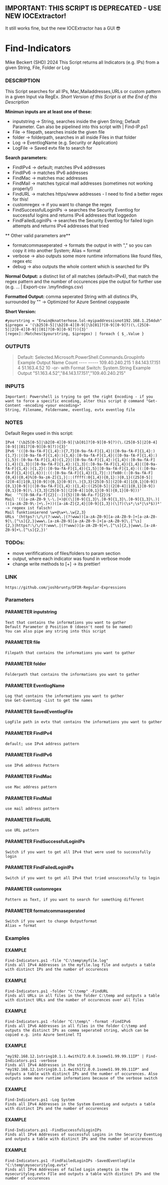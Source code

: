 ## IMPORTANT: THIS SCRIPT IS DEPRECATED - USE NEW IOCExtractor!
It still works fine, but the new IOCExtractor has a GUI 😎

# Find-Indicators
Mike Beckert (SHD) 2024
This Script returns all Indicators (e.g. IPs) from a given String, File, Folder or Log
### DESCRIPTION
This Script searches for all IPs, Mac,Mailaddresses,URLs or custom pattern in a given Input via RegEx.
*Short Version of this Script is at the End of this Description*

**Minimun inputs are at least one of these:**
- inputstring -> String, searches inside the given String; Default Parameter. Can also be pipelined into this script with <string> | Find-IP.ps1
- File        -> filepath, searches inside the given file
- folder      -> folderpath, searches in all inside Files in that folder
- Log         -> EventlogName (e.g. Security or Application)
- LogFile     -> Saved evtx file to search for

**Search parameters:**
- FindIPv4 -> default; matches IPv4 addresses
- FindIPv6 -> matches IPv6 addresses
- FindMac  -> matches mac addresses
- FindMail -> matches typical mail addresses (sometimes not working properly!)
- FindURL  -> matches https/www addresses - I need to find a better regex for this!
- customregex -> if you want to change the regex 
- FindSuccessfulLoginIPs -> searches the Security Eventlog for successful logins and returns IPv4 addresses that loggedon
- FindFailedLoginIPs     -> searches the Security Eventlog for failed login attempts and returns IPv4 addresses that tried
    
** Other valid parameters are**
- formatcommaseperated -> formats the output in with "," so you can copy it into another System; Alias = format
- verbose -> also outputs some more runtime informations like found files, regex etc
- debug -> also outputs the whole content which is searched for IPs

**Normal Output:**
a distinct list of all matches (default=IPv4), that match the regex pattern and the number of occurences
pipe the output for further use (e.g. ... | Export-csv .\myfindings.csv)

**Formatted Output:**
comma seperated String with all distincs IPs, surrounded by "" -> Optimized for Azure Sentinel copypaste

**Short Version:**
```
#yourstring = "Erwin@knatterhose.lol-myipaddressisnot192.168.1.254duh"
$ipregex = '(\b25[0-5]|\b2[0-4][0-9]|\b[01]?[0-9][0-9]?)(\.(25[0-5]|2[0-4][0-9]|[01]?[0-9][0-9]?)){3}'
[regex]::Matches($yourstring, $ipregex) | foreach { $_.Value }
```

### OUTPUTS
>Default: Selected.Microsoft.PowerShell.Commands.GroupInfo
    Example Output
    Name           Count
    ----           -----
    109.40.240.215     1
    84.143.17.151      4
    51.163.4.52       10
    -or-
>with Format Switch: System.String
    Example Output
    "51.163.4.52","84.143.17.151","109.40.240.215"
### INPUTS
    Important: Powershell is trying to get the right Encoding - if you want to force a specific encoding, alter this script @ command "Get-Content -encoding <your encoding>"    
    String, Filename, Foldername, eventlog, evtx eventlog file
### NOTES
Default Regex used in this script:
```
IPv4 '(\b25[0-5]|\b2[0-4][0-9]|\b[01]?[0-9][0-9]?)(\.(25[0-5]|2[0-4][0-9]|[01]?[0-9][0-9]?)){3}'
IPv6 '(([0-9a-fA-F]{1,4}:){7,7}[0-9a-fA-F]{1,4}|([0-9a-fA-F]{1,4}:){1,7}:|([0-9a-fA-F]{1,4}:){1,6}:[0-9a-fA-F]{1,4}|([0-9a-fA-F]{1,4}:){1,5}(:[0-9a-fA-F]{1,4}){1,2}|([0-9a-fA-F]{1,4}:){1,4}(:[0-9a-fA-F]{1,4}){1,3}|([0-9a-fA-F]{1,4}:){1,3}(:[0-9a-fA-F]{1,4}){1,4}|([0-9a-fA-F]{1,4}:){1,2}(:[0-9a-fA-F]{1,4}){1,5}|[0-9a-fA-F]{1,4}:((:[0-9a-fA-F]{1,4}){1,6})|:((:[0-9a-fA-F]{1,4}){1,7}|:)|fe80:(:[0-9a-fA-F]{0,4}){0,4}%[0-9a-zA-Z]{1,}|::(ffff(:0{1,4}){0,1}:){0,1}((25[0-5]|(2[0-4]|1{0,1}[0-9]){0,1}[0-9])\.){3,3}(25[0-5]|(2[0-4]|1{0,1}[0-9]){0,1}[0-9])|([0-9a-fA-F]{1,4}:){1,4}:((25[0-5]|(2[0-4]|1{0,1}[0-9]){0,1}[0-9])\.){3,3}(25[0-5]|(2[0-4]|1{0,1}[0-9]){0,1}[0-9]))'
Mac  '^([0-9A-Fa-f]{2}[:-]){5}([0-9A-Fa-f]{2})$'
Mail '(([a-zA-Z0-9_\-\.]+)@((\[[0-9]{1,3}\.[0-9]{1,3}\.[0-9]{1,3}\.)|(([a-zA-Z0-9\-]+\.)+))([a-zA-Z]{2,4}|[0-9]{1,3})(\]?)(\s*;\s*|\s*$))*' -> regeex ist falsch!
Mail funktionierend \w+@\w+\.\w{2,3}
URLs '(https?:\/\/(?:www\.|(?!www))[a-zA-Z0-9][a-zA-Z0-9-]+[a-zA-Z0-9]\.[^\s]{2,}|www\.[a-zA-Z0-9][a-zA-Z0-9-]+[a-zA-Z0-9]\.[^\s]{2,}|https?:\/\/(?:www\.|(?!www))[a-zA-Z0-9]+\.[^\s]{2,}|www\.[a-zA-Z0-9]+\.[^\s]{2,})'
```
### TODOs:
- move verififications of files/folders to param section
- output, where each indicator was found in verbose mode
- change write methods to [+] -> its prettier!
### LINK
    https://github.com/joshbrunty/DFIR-Regular-Expressions
### Parameters
#### PARAMETER inputstring
    Text that contains the informations you want to gather
    Default Parameter @ Position 0 (doesn't need to be named)
    You can also pipe any string into this script
#### PARAMETER file
    Filepath that contains the informations you want to gather
#### PARAMETER folder
    Folderpath that contains the informations you want to gather
#### PARAMETER EventlogName
    Log that contains the informations you want to gather
    Use Get-EventLog -List to get the names
#### PARAMETER SavedEventlogFile   
    LogFile path in evtx that contains the informations you want to gather
#### PARAMETER FindIPv4
    default; use IPv4 address pattern
#### PARAMETER FindIPv6
    use IPv6 address Pattern
#### PARAMETER FindMac
    use Mac address pattern
#### PARAMETER FindMail
    use mail address pattern
#### PARAMETER FindURL
    use URL pattern
#### PARAMETER FindSuccessfulLoginIPs
    Switch if you want to get all IPv4 that were used to successfully login
#### PARAMETER FindFailedLoginIPs
    Switch if you want to get all IPv4 that tried unsuccessfully to login
#### PARAMETER customregex
    Pattern as Text, if you want to search for something different
#### PARAMETER formatcommaseperated
    Switch if you want to change Outputformat
    Alias = format
### Examples
#### EXAMPLE
    Find-Indicators.ps1 -file "C:\temp\myfile.log"
    Finds all IPv4 Addresses in the myfile.log file and outputs a table with distinct IPs and the number of occurences
#### EXAMPLE
    Find-Indicators.ps1 -folder "C:\temp" -FindURL
    Finds all URLs in all files in the folder C:\temp and outputs a table with distinct URLs and the number of occurences over all files
#### EXAMPLE
    Find-Indicators.ps1 -folder "C:\temp\" -format -FindIPv6
    Finds all IPv6 Addresses in all files in the folder C:\temp and outputs the distinct IPs as comma seperated string, which can be copied e.g. into Azure Sentinel TI
#### EXAMPLE
    "my192.168.12.1string10.1.1.4with172.0.0.1some51.99.99.11IP" | Find-Indicators.ps1 -verbose
    Finds all IPv4 Addresses in the string "my192.168.12.1string10.1.1.4with172.0.0.1some51.99.99.11IP" and outputs a table with distinct IPs and the number of occurences. Also outputs some more runtime informations because of the verbose switch
#### EXAMPLE
    Find-Indicators.ps1 -Log System
    Finds all IPv4 Addresses in the System EventLog and outputs a table with distinct IPs and the number of occurences
#### EXAMPLE
    Find-Indicators.ps1 -FindSuccessfulLoginIPs
    Finds all IPv4 Addresses of successful Logins in the Security EventLog and outputs a table with distinct IPs and the number of occurences
#### EXAMPLE
    Find-Indicators.ps1 -FindFailedLoginIPs -SavedEventlogFile "C:\temp\mysecuritylog.evtx"
    Finds all IPv4 Addresses of failed Login atempts in the mysecuritylog.evtx FIle and outputs a table with distinct IPs and the number of occurences
